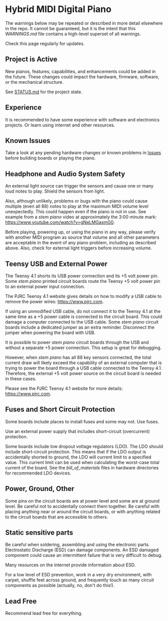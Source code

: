 # Hybrid MIDI Digital Piano

The warnings below may be repeated or described in more detail elsewhere in the repo. It cannot be guaranteed, but it is the intent that this *WARNINGS.md* file contains a high-level superset of all warnings.

Check this page regularly for updates.

## Project is Active

New pianos, features, capabilities, and enhancements could be added in the future. These changes could impact the hardware, firmware, software, or the mechanical structure.

See [STATUS.md](./STATUS.md) for the project state.

## Experience

It is recommended to have some experience with software and electronics projects. Or learn using internet and other resources.

## Known Issues

Take a look at any pending hardware changes or known problems in [Issues](https://github.com/gzweigle/DIY-Grand-Digital-Piano/issues) before building boards or playing the piano.

## Headphone and Audio System Safety

An external light source can trigger the sensors and cause one or many loud notes to play. Shield the sensors from light.

Also, although unlikely, problems or bugs with the piano could cause multiple (even all 88) notes to play at the maximum MIDI volume level unexpectedly. This could happen even if the piano is not in use. See example from a *stem piano* video at approximately the 3:00 minute mark: https://www.youtube.com/watch?v=gNeLMGaxmG0.

Before playing, powering up, or using the piano in any way, please verify with another MIDI program as source that volume and all other parameters are acceptable in the event of any piano problem, including as described above. Also, check for external light triggers before increasing volume.

## Teensy USB and External Power

The Teensy 4.1 shorts its USB power connection and its +5 volt power pin. Some *stem piano* printed circuit boards route the Teensy +5 volt power pin to an external power input connection.

The PJRC Teensy 4.1 website gives details on how to modify a USB cable to remove the power wires: https://www.pjrc.com.

If using an unmodified USB cable, do not connect it to the Teensy 4.1 at the same time as a +5 power cable is connected to the circuit board. This could damage a computer connected to the USB cable. Some *stem piano* circuit boards include a dedicated jumper as an extra reminder. Disconnect the jumper when powering the board with USB.

It is possible to power *stem piano* circuit boards through the USB and without a separate +5 power connection. This setup is great for debugging.

However, when *stem piano* has all 88 key sensors connected, the total current draw will likely exceed the capability of an external computer that is trying to power the board through a USB cable connected to the Teensy 4.1. Therefore, the external +5 volt power source on the circuit board is needed in these cases.

Please see the PJRC Teensy 4.1 website for more details: https://www.pjrc.com.

## Fuses and Short Circuit Protection

Some boards include places to install fuses and some may not. Use fuses.

Use an external power supply that includes short-circuit (overcurrent) protection.

Some boards include low dropout voltage regulators (LDO). The LDO should include short-circuit protection. This means that if the LDO output is accidentally shorted to ground, the LDO will current limit to a specified value. This current limit can be used when calculating the worst-case total current of the board. See the *bill_of_materials* files in hardware directories for recommended LDO devices.

## Power, Ground, Other

Some pins on the circuit boards are at power level and some are at ground level. Be careful not to accidentally connect them together. Be careful with placing anything near or around the circuit boards, or with anything related to the circuit boards that are accessible to others.

## Static sensitive parts

Be careful when soldering, assembling and using the electronic parts. Electrostatic Discharge (ESD) can damage components. An ESD damaged component could cause an intermittent failure that is very difficult to debug.

Many resources on the internet provide information about ESD.

For a low level of ESD prevention, work in a very dry environment, with carpet, shuffle feet across ground, and frequently touch as many circuit components as possible (actually, no, don't do this!).

## Lead Free

Recommend lead free for everything.